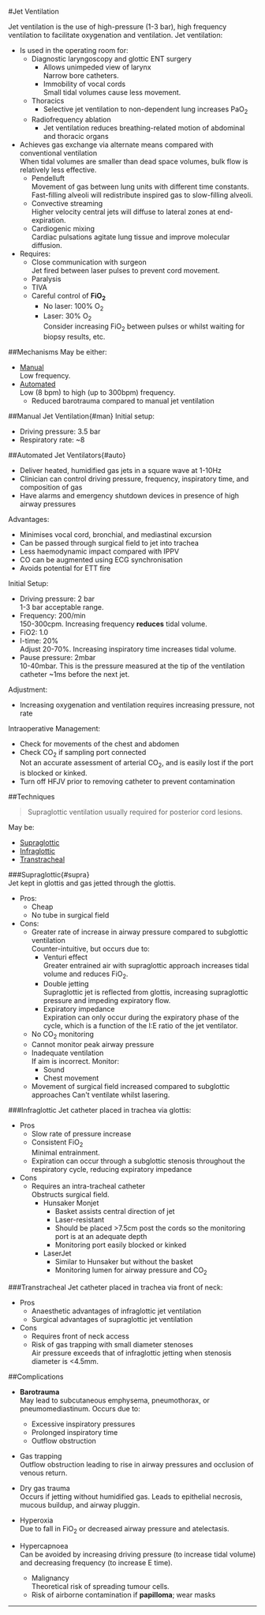 #Jet Ventilation

Jet ventilation is the use of high-pressure (1-3 bar), high frequency ventilation to facilitate oxygenation and ventilation. Jet ventilation:
* Is used in the operating room for:
	* Diagnostic laryngoscopy and glottic ENT surgery
		* Allows unimpeded view of larynx  
		Narrow bore catheters.
		* Immobility of vocal cords  
		Small tidal volumes cause less movement.
	* Thoracics
		* Selective jet ventilation to non-dependent lung increases PaO<sub>2</sub>
	* Radiofrequency ablation
		* Jet ventilation reduces breathing-related motion of abdominal and thoracic organs
* Achieves gas exchange via alternate means compared with conventional ventilation  
When tidal volumes are smaller than dead space volumes, bulk flow is relatively less effective.
	* Pendelluft  
	Movement of gas between lung units with different time constants. Fast-filling alveoli will redistribute inspired gas to slow-filling alveoli.
	* Convective streaming  
	Higher velocity central jets will diffuse to lateral zones at end-expiration.
	* Cardiogenic mixing  
	Cardiac pulsations agitate lung tissue and improve molecular diffusion.
* Requires:
	* Close communication with surgeon  
	Jet fired between laser pulses to prevent cord movement.
	* Paralysis
	* TIVA
	* Careful control of **FiO<sub>2</sub>**  
		* No laser: 100% O<sub>2</sub>
		* Laser: 30% O<sub>2</sub>  
		Consider increasing FiO<sub>2</sub> between pulses or whilst waiting for biopsy results, etc.



##Mechanisms
May be either:
* [Manual](man)  
Low frequency.
* [Automated](auto)  
Low (8 bpm) to high (up to 300bpm) frequency.  
	* Reduced barotrauma compared to manual jet ventilation


##Manual Jet Ventilation{#man}
Initial setup:
* Driving pressure: 3.5 bar
* Respiratory rate: ~8


##Automated Jet Ventilators{#auto}
* Deliver heated, humidified gas jets in a square wave at 1-10Hz
* Clinician can control driving pressure, frequency, inspiratory time, and composition of gas
* Have alarms and emergency shutdown devices in presence of high airway pressures


Advantages:
* Minimises vocal cord, bronchial, and mediastinal excursion
* Can be passed through surgical field to jet into trachea
* Less haemodynamic impact compared with IPPV
* CO can be augmented using ECG synchronisation
* Avoids potential for ETT fire


Initial Setup:
* Driving pressure: 2 bar  
1-3 bar acceptable range.
* Frequency: 200/min  
150-300cpm. Increasing frequency **reduces** tidal volume.
* FiO2: 1.0
* I-time: 20%  
Adjust 20-70%. Increasing inspiratory time increases tidal volume.
* Pause pressure: 2mbar  
10-40mbar. This is the pressure measured at the tip of the ventilation catheter ~1ms before the next jet.


Adjustment:
* Increasing oxygenation and ventilation requires increasing pressure, not rate


Intraoperative Management:
* Check for movements of the chest and abdomen
* Check CO<sub>2</sub> if sampling port connected  
Not an accurate assessment of arterial CO<sub>2</sub>, and is easily lost if the port is blocked or kinked.
* Turn off HFJV prior to removing catheter to prevent contamination


##Techniques
> Supraglottic ventilation usually required for posterior cord lesions.

May be:
* [Supraglottic](supra)
* [Infraglottic](infra)
* [Transtracheal](trach)


###Supraglottic{#supra}  
Jet kept in glottis and gas jetted through the glottis.
* Pros:
	* Cheap
	* No tube in surgical field
* Cons:
	* Greater rate of increase in airway pressure compared to subglottic ventilation  
	Counter-intuitive, but occurs due to:
		* Venturi effect  
		Greater entrained air with supraglottic approach increases tidal volume and reduces FiO<sub>2</sub>.
		* Double jetting  
		Supraglottic jet is reflected from glottis, increasing supraglottic pressure and impeding expiratory flow.
		* Expiratory impedance  
		Expiration can only occur during the expiratory phase of the cycle, which is a function of the I:E ratio of the jet ventilator.
	* No CO<sub>2</sub> monitoring
	* Cannot monitor peak airway pressure
	* Inadequate ventilation  
	If aim is incorrect. Monitor:
		* Sound
		* Chest movement
	* Movement of surgical field increased compared to subglottic approaches 
	Can't ventilate whilst lasering.




###Infraglottic
Jet catheter placed in trachea via glottis:
* Pros
	* Slow rate of pressure increase
	* Consistent FiO<sub>2</sub>  
	Minimal entrainment.
	* Expiration can occur through a subglottic stenosis throughout the respiratory cycle, reducing expiratory impedance
* Cons
	* Requires an intra-tracheal catheter  
	Obstructs surgical field.
		* Hunsaker Monjet  
			* Basket assists central direction of jet
			* Laser-resistant
			* Should be placed >7.5cm post the cords so the monitoring port is at an adequate depth  
			* Monitoring port easily blocked or kinked
		* LaserJet
			* Similar to Hunsaker but without the basket
			* Monitoring lumen for airway pressure and CO<sub>2</sub>


###Transtracheal
Jet catheter placed in trachea via front of neck:
* Pros
	* Anaesthetic advantages of infraglottic jet ventilation
	* Surgical advantages of supraglottic jet ventilation
* Cons
	* Requires front of neck access
	* Risk of gas trapping with small diameter stenoses  
	Air pressure exceeds that of infraglottic jetting when stenosis diameter is <4.5mm.

##Complications
* **Barotrauma**  
May lead to subcutaneous emphysema, pneumothorax, or pneumomediastinum. Occurs due to:
	* Excessive inspiratory pressures
	* Prolonged inspiratory time
	* Outflow obstruction
* Gas trapping  
Outflow obstruction leading to rise in airway pressures and occlusion of venous return.
* Dry gas trauma  
Occurs if jetting without humidified gas. Leads to epithelial necrosis, mucous buildup, and airway pluggin.
* Hyperoxia  
Due to fall in FiO<sub>2</sub> or decreased airway pressure and atelectasis.
* Hypercapnoea  
Can be avoided by increasing driving pressure (to increase tidal volume) and decreasing frequency (to increase E time).


	* Malignancy  
	Theoretical risk of spreading tumour cells.
	* Risk of airborne contamination if **papilloma**; wear masks



---